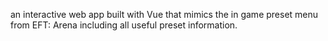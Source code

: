 an interactive web app built with Vue that mimics the in game preset menu from EFT: Arena including all useful preset information.
